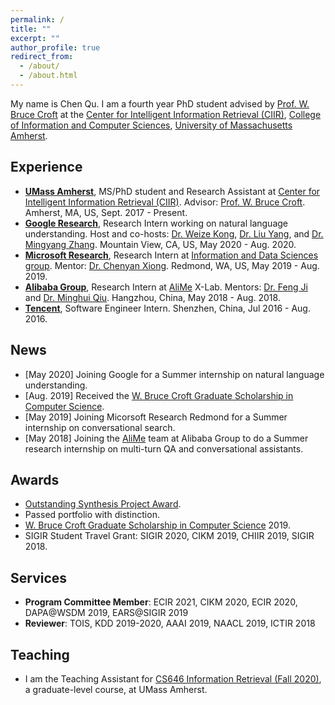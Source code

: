 ```yaml
---
permalink: /
title: ""
excerpt: ""
author_profile: true
redirect_from: 
  - /about/
  - /about.html
---
```


My name is Chen Qu. I am a fourth year PhD student advised by [Prof. W. Bruce Croft](http://ciir.cs.umass.edu/croft) at the [Center for Intelligent Information Retrieval (CIIR)](http://ciir.cs.umass.edu/), [College of Information and Computer Sciences](https://www.cics.umass.edu/), [University of Massachusetts Amherst](https://www.umass.edu/).

## Experience
* **[UMass Amherst](https://www.umass.edu/)**, MS/PhD student and Research Assistant at [Center for Intelligent Information Retrieval (CIIR)](http://ciir.cs.umass.edu/). Advisor: [Prof. W. Bruce Croft](http://ciir.cs.umass.edu/croft). Amherst, MA, US, Sept. 2017 - Present.  
* **[Google Research](https://research.google/)**, Research Intern working on natural language understanding. Host and co-hosts: [Dr. Weize Kong](https://sites.google.com/site/weizekong/home), [Dr. Liu Yang](https://research.google/people/LiuYang/), and [Dr. Mingyang Zhang](https://research.google/people/MingyangZhang/). Mountain View, CA, US, May 2020 - Aug. 2020.  
* **[Microsoft Research](https://www.microsoft.com/en-us/research/)**, Research Intern at [Information and Data Sciences group](https://www.microsoft.com/en-us/research/group/information-and-data-sciences/). Mentor: [Dr. Chenyan Xiong](https://www.microsoft.com/en-us/research/people/cxiong/). Redmond, WA, US, May 2019 - Aug. 2019.  
* **[Alibaba Group](https://www.alibabagroup.com/en/global/home)**, Research Intern at [AliMe](http://alixiaomi.com/) X-Lab. Mentors: [Dr. Feng Ji](https://www.linkedin.com/in/feng-ji-68055b62/) and [Dr. Minghui Qiu](https://sites.google.com/site/qiumh0727/). Hangzhou, China, May 2018 - Aug. 2018.
* **[Tencent](https://www.tencent.com/en-us/about.html)**, Software Engineer Intern. Shenzhen, China, Jul 2016 - Aug. 2016.  

## News
* [May 2020]  Joining Google for a Summer internship on natural language understanding.  
* [Aug. 2019]  Received the [W. Bruce Croft Graduate Scholarship in Computer Science](https://www.cics.umass.edu/support).  
* [May 2019]  Joining Micorsoft Research Redmond for a Summer internship on conversational search.  
* [May 2018]  Joining the [AliMe](http://alixiaomi.com/) team at Alibaba Group to do a Summer research internship on multi-turn QA and conversational assistants.

## Awards
* [Outstanding Synthesis Project Award](https://www.cics.umass.edu/news/cics-graduate-students-honored-outstanding-synthesis-projects-teaching-assistance).  
* Passed portfolio with distinction.  
* [W. Bruce Croft Graduate Scholarship in Computer Science](https://www.cics.umass.edu/support) 2019.  
* SIGIR Student Travel Grant: SIGIR 2020, CIKM 2019, CHIIR 2019, SIGIR 2018.

## Services
* **Program Committee Member**: ECIR 2021, CIKM 2020, ECIR 2020, DAPA@WSDM 2019, EARS@SIGIR 2019  
* **Reviewer**: TOIS, KDD 2019-2020, AAAI 2019, NAACL 2019, ICTIR 2018  

## Teaching
* I am the Teaching Assistant for [CS646 Information Retrieval (Fall 2020)](https://people.cs.umass.edu/~rahimi/teaching/cs646-fall2020/cs646.html), a graduate-level course, at UMass Amherst.  
